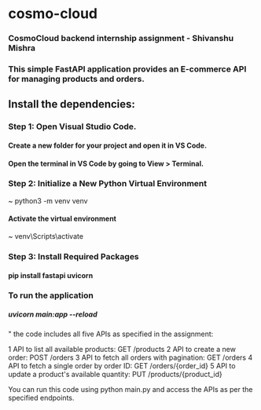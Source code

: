 # cosmo-cloud
### CosmoCloud backend internship assignment - Shivanshu Mishra
### This simple FastAPI application provides an E-commerce API for managing products and orders.

## Install the dependencies:
### Step 1: Open Visual Studio Code.
#### Create a new folder for your project and open it in VS Code.
#### Open the terminal in VS Code by going to View > Terminal.
### Step 2: Initialize a New Python Virtual Environment
~ python3 -m venv venv
#### Activate the virtual environment
~ venv\Scripts\activate
### Step 3: Install Required Packages
#### pip install fastapi uvicorn
### To run the application
##### uvicorn main:app --reload
"  the code includes all five APIs as specified in the assignment:

1 API to list all available products: GET /products
2 API to create a new order: POST /orders
3 API to fetch all orders with pagination: GET /orders
4 API to fetch a single order by order ID: GET /orders/{order_id}
5 API to update a product's available quantity: PUT /products/{product_id}

You can run this code using python main.py and access the APIs as per the specified endpoints.
